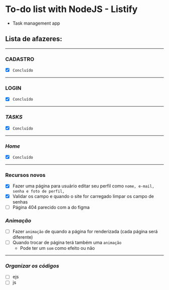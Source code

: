 # To-do list with NodeJS - Listify
* Task management app

## Lista de afazeres:
---
### **CADASTRO**
* [x] `Concluído`
---
### **LOGIN**
* [x] `Concluído`
---
### ***TASKS***
* [x] `Concluído`
---
### ***Home***
* [x] `Concluído`
---
### Recursos novos
* [x] Fazer uma página para usuário editar seu perfil como `nome, e-mail, senha e foto de perfil,`
* [x] Validar os campo e quando o site for carregado limpar os campo de senhas
* [ ] Página 404 parecido com a do figma

### ***Animação***
* [ ] Fazer `animação` de quando a página for renderizada (cada página será diferente)
* [ ] Quando trocar de página terá também uma `animação`
  * Pode ter um `som` como efeito ou não
---

### ***Organizar os códigos***
* [ ] ejs
* [ ] js
